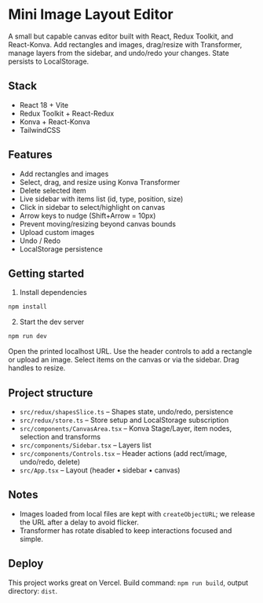 # Mini Image Layout Editor

A small but capable canvas editor built with React, Redux Toolkit, and React-Konva. Add rectangles and images, drag/resize with Transformer, manage layers from the sidebar, and undo/redo your changes. State persists to LocalStorage.

## Stack
- React 18 + Vite
- Redux Toolkit + React-Redux
- Konva + React-Konva
- TailwindCSS

## Features
- Add rectangles and images
- Select, drag, and resize using Konva Transformer
- Delete selected item
- Live sidebar with items list (id, type, position, size)
- Click in sidebar to select/highlight on canvas
- Arrow keys to nudge (Shift+Arrow = 10px)
- Prevent moving/resizing beyond canvas bounds
- Upload custom images
- Undo / Redo
- LocalStorage persistence

## Getting started

1) Install dependencies

```bash
npm install
```

2) Start the dev server

```bash
npm run dev
```

Open the printed localhost URL. Use the header controls to add a rectangle or upload an image. Select items on the canvas or via the sidebar. Drag handles to resize.

## Project structure
- `src/redux/shapesSlice.ts` – Shapes state, undo/redo, persistence
- `src/redux/store.ts` – Store setup and LocalStorage subscription
- `src/components/CanvasArea.tsx` – Konva Stage/Layer, item nodes, selection and transforms
- `src/components/Sidebar.tsx` – Layers list
- `src/components/Controls.tsx` – Header actions (add rect/image, undo/redo, delete)
- `src/App.tsx` – Layout (header • sidebar • canvas)

## Notes
- Images loaded from local files are kept with `createObjectURL`; we release the URL after a delay to avoid flicker.
- Transformer has rotate disabled to keep interactions focused and simple.

## Deploy
This project works great on Vercel. Build command: `npm run build`, output directory: `dist`.

